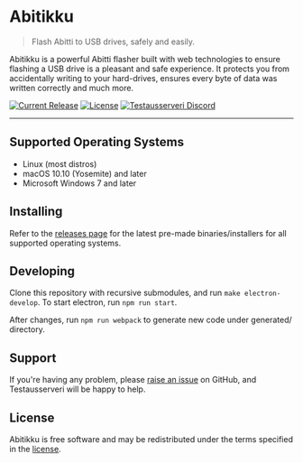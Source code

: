 # Abitikku

> Flash Abitti to USB drives, safely and easily.

Abitikku is a powerful Abitti flasher built with web technologies to ensure flashing a USB drive is a pleasant and safe experience. It protects you from accidentally writing to your hard-drives, ensures every byte of data was written correctly and much more.

[![Current Release](https://img.shields.io/github/release/Testausserveri/abitikku.svg?style=flat-square)](https://balena.io/etcher)
[![License](https://img.shields.io/github/license/Testausserveri/abitikku.svg?style=flat-square)](https://github.com/balena-io/etcher/blob/master/LICENSE)
[![Testausserveri Discord](https://img.shields.io/discord/697710787636101202?label=Testausserveri%20Discord&style=flat-square)](https://discord.testausserveri.fi)

---

## Supported Operating Systems

- Linux (most distros)
- macOS 10.10 (Yosemite) and later
- Microsoft Windows 7 and later

## Installing

Refer to the [releases page](https://github.com/Testausserveri/abitikku/releases) for the latest pre-made
binaries/installers for all supported operating systems.

## Developing
Clone this repository with recursive submodules, and run `make electron-develop`.
To start electron, run `npm run start`.

After changes, run `npm run webpack` to generate new code under generated/ directory.

## Support

If you're having any problem, please [raise an issue][newissue] on GitHub, and Testausserveri will be happy to help.

## License

Abitikku is free software and may be redistributed under the terms specified in
the [license].

[newissue]: https://github.com/Testausserveri/abitikku/issues/new
[license]: https://github.com/Testausserveri/abitikku/blob/master/LICENSE
